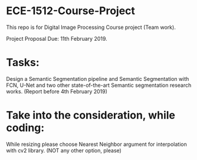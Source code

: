 # ECE-1512-Course-Project
This repo is for Digital Image Processing Course project (Team work).

Project Proposal Due: 11th February 2019.

# Tasks:
Design a Semantic Segmentation pipeline and Semantic Segmentation with FCN, U-Net and two other state-of-the-art Semantic segmentation research works. (Report before 4th February 2019)

# Take into the consideration, while coding:
While resizing please choose Nearest Neighbor argument for interpolation with cv2 library. (NOT any other option, please)
